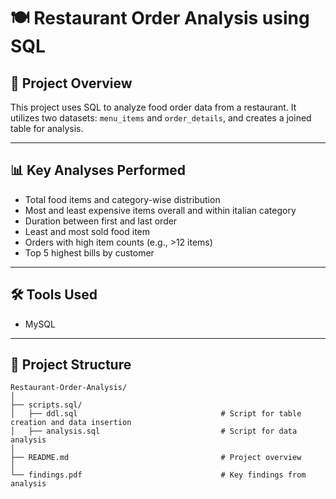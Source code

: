#  🍽️ Restaurant Order Analysis using SQL 

## 📌 Project Overview
This project uses SQL to analyze food order data from a restaurant.
It utilizes two datasets: `menu_items` and `order_details`, and creates a joined table for analysis.

---

## 📊 Key Analyses Performed
- Total food items and category-wise distribution
- Most and least expensive items overall and within italian category
- Duration between first and last order
- Least and most sold food item
- Orders with high item counts (e.g., >12 items)
- Top 5 highest bills by customer

---

## 🛠️ Tools Used
- MySQL

---

## 📂 Project Structure

```
Restaurant-Order-Analysis/
│
├── scripts.sql/
│   ├── ddl.sql                                # Script for table creation and data insertion
│   ├── analysis.sql                           # Script for data analysis
│
├── README.md                                  # Project overview
│
└── findings.pdf                               # Key findings from analysis
